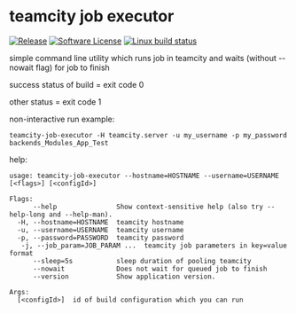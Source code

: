 # teamcity job executor

[![Release](https://img.shields.io/github/release/avast/teamcity-job-executor.svg?style=flat-square)](https://github.com/avast/teamcity-job-executor/releases/latest)
[![Software License](https://img.shields.io/badge/license-MIT-brightgreen.svg?style=flat-square)](LICENSE.md)
[![Linux build status](https://img.shields.io/travis/avast/teamcity-job-executor.svg?style=flat-square)](https://travis-ci.org/avast/teamcity-job-executor)

simple command line utility which runs job in teamcity and waits (without --nowait flag)
for job to finish

success status of build = exit code 0

other status = exit code 1

non-interactive run example:
```
teamcity-job-executor -H teamcity.server -u my_username -p my_password backends_Modules_App_Test
```

help:
```
usage: teamcity-job-executor --hostname=HOSTNAME --username=USERNAME [<flags>] [<configId>]

Flags:
      --help               Show context-sensitive help (also try --help-long and --help-man).
  -H, --hostname=HOSTNAME  teamcity hostname
  -u, --username=USERNAME  teamcity username
  -p, --password=PASSWORD  teamcity password
   -j, --job_param=JOB_PARAM ...  teamcity job parameters in key=value format
      --sleep=5s           sleep duration of pooling teamcity
      --nowait             Does not wait for queued job to finish
      --version            Show application version.

Args:
  [<configId>]  id of build configuration which you can run
```
